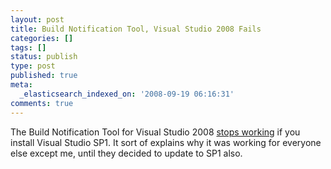 ```yaml
---
layout: post
title: Build Notification Tool, Visual Studio 2008 Fails
categories: []
tags: []
status: publish
type: post
published: true
meta:
  _elasticsearch_indexed_on: '2008-09-19 06:16:31'
comments: true
---
```

<p>The Build Notification Tool for Visual Studio 2008 <a href="http://connect.microsoft.com/VisualStudio/feedback/ViewFeedBack.aspx?FeedBackID=357244">stops working</a> if you install Visual Studio SP1. It sort of explains why it was working for everyone else except me, until they decided to update to SP1 also. </p>
